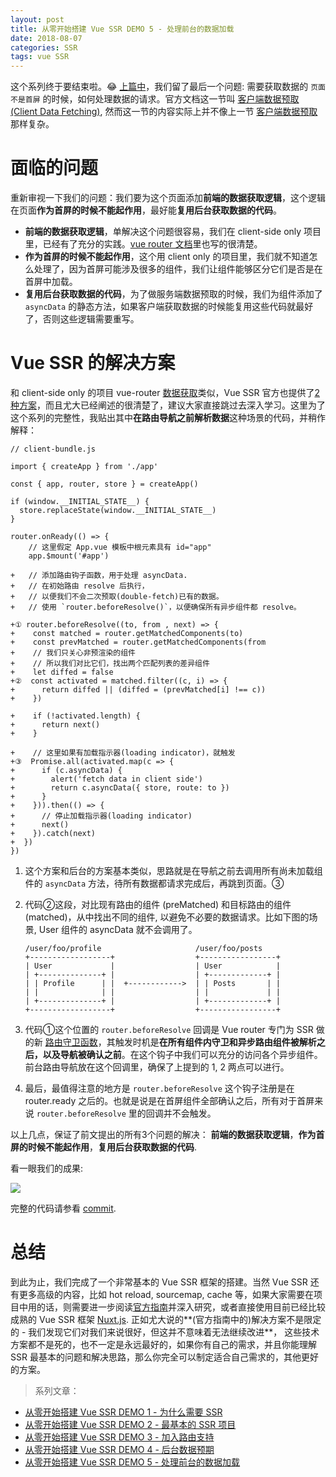 ```yaml
---
layout: post
title: 从零开始搭建 Vue SSR DEMO 5 - 处理前台的数据加载
date: 2018-08-07
categories: SSR
tags: vue SSR
---
```


这个系列终于要结束啦。😂 [上篇中](2018-8-4-vue-ssr-4.md)，我们留了最后一个问题: 需要获取数据的 `页面不是首屏` 的时候，如何处理数据的请求。官方文档这一节叫 [客户端数据预取(Client Data Fetching)](https://ssr.vuejs.org/zh/guide/data.html#%E5%AE%A2%E6%88%B7%E7%AB%AF%E6%95%B0%E6%8D%AE%E9%A2%84%E5%8F%96-client-data-fetching), 然而这一节的内容实际上并不像上一节 [客户端数据预取](2018-8-4-vue-ssr-4.md) 那样复杂。

# 面临的问题
重新审视一下我们的问题：我们要为这个页面添加**前端的数据获取逻辑**，这个逻辑在页面**作为首屏的时候不能起作用**，最好能**复用后台获取数据的代码**。

* **前端的数据获取逻辑**，单解决这个问题很容易，我们在 client-side only 项目里，已经有了充分的实践。[vue router 文档](https://router.vuejs.org/zh/guide/advanced/data-fetching.html)里也写的很清楚。
* **作为首屏的时候不能起作用**，这个用 client only 的项目里，我们就不知道怎么处理了，因为首屏可能涉及很多的组件，我们让组件能够区分它们是否是在首屏中加载。
* **复用后台获取数据的代码**，为了做服务端数据预取的时候，我们为组件添加了 `asyncData` 的静态方法，如果客户端获取数据的时候能复用这些代码就最好了，否则这些逻辑需要重写。

# Vue SSR 的解决方案
和 client-side only 的项目 vue-router [数据获取](https://router.vuejs.org/zh/guide/advanced/data-fetching.html)类似，Vue SSR 官方也提供了[2种方案](https://ssr.vuejs.org/zh/guide/data.html#store-%E4%BB%A3%E7%A0%81%E6%8B%86%E5%88%86-store-code-splitting)，而且尤大已经阐述的很清楚了，建议大家直接跳过去深入学习。这里为了这个系列的完整性，我贴出其中**在路由导航之前解析数据**这种场景的代码，并稍作解释：

  ```
  // client-bundle.js

  import { createApp } from './app'

  const { app, router, store } = createApp()

  if (window.__INITIAL_STATE__) {
    store.replaceState(window.__INITIAL_STATE__)
  }

  router.onReady(() => {
      // 这里假定 App.vue 模板中根元素具有 id="app"
      app.$mount('#app')

  +   // 添加路由钩子函数，用于处理 asyncData.
  +   // 在初始路由 resolve 后执行，
  +   // 以便我们不会二次预取(double-fetch)已有的数据。
  +   // 使用 `router.beforeResolve()`，以便确保所有异步组件都 resolve。

  +① router.beforeResolve((to, from , next) => {
  +    const matched = router.getMatchedComponents(to)
  +    const prevMatched = router.getMatchedComponents(from
  +    // 我们只关心非预渲染的组件
  +    // 所以我们对比它们，找出两个匹配列表的差异组件
  +    let diffed = false
  +②  const activated = matched.filter((c, i) => {
  +      return diffed || (diffed = (prevMatched[i] !== c))
  +    })

  +    if (!activated.length) {
  +      return next()
  +    }

  +    // 这里如果有加载指示器(loading indicator)，就触发
  +③  Promise.all(activated.map(c => {
  +      if (c.asyncData) {
  +        alert('fetch data in client side')
  +        return c.asyncData({ store, route: to })
  +      }
  +    })).then(() => {
  +      // 停止加载指示器(loading indicator)
  +      next()
  +    }).catch(next)
  +  })
  })
  ```
1. 这个方案和后台的方案基本类似，思路就是在导航之前去调用所有尚未加载组件的 `asyncData` 方法，待所有数据都请求完成后，再跳到页面。③

2. 代码②这段，对比现有路由的组件 (preMatched) 和目标路由的组件(matched)，从中找出不同的组件, 以避免不必要的数据请求。比如下图的场景, User 组件的 asyncData 就不会调用了。

    ```
    /user/foo/profile                     /user/foo/posts
    +------------------+                  +-----------------+
    | User             |                  | User            |
    | +--------------+ |                  | +-------------+ |
    | | Profile      | |  +------------>  | | Posts       | |
    | |              | |                  | |             | |
    | +--------------+ |                  | +-------------+ |
    +------------------+                  +-----------------+
    ```
3. 代码①这个位置的 `router.beforeResolve` 回调是 Vue router 专门为 SSR 做的新 [路由守卫函数](https://router.vuejs.org/zh/guide/advanced/navigation-guards.html#%E5%85%A8%E5%B1%80%E8%A7%A3%E6%9E%90%E5%AE%88%E5%8D%AB)，其触发时机是**在所有组件内守卫和异步路由组件被解析之后，以及导航被确认之前**。在这个钩子中我们可以充分的访问各个异步组件。前台路由导航放在这个回调里，确保了上提到的 1, 2 两点可以进行。

4. 最后，最值得注意的地方是 `router.beforeResolve` 这个钩子注册是在 router.ready 之后的。也就是说是在首屏组件全部确认之后，所有对于首屏来说 `router.beforeResolve` 里的回调并不会触发。

以上几点，保证了前文提出的所有3个问题的解决： **前端的数据获取逻辑**，**作为首屏的时候不能起作用**，**复用后台获取数据的代码**.

看一眼我们的成果:

![](https://user-images.githubusercontent.com/13174059/43758498-de15599e-9a4e-11e8-8c04-6b6a43a17220.gif)

完整的代码请参看 [commit](https://github.com/njleonzhang/play-vue-ssr/commit/a41de3b77ceda01d5dd3751b1aa5da1d552dc792).

# 总结
到此为止，我们完成了一个非常基本的 Vue SSR 框架的搭建。当然 Vue SSR 还有更多高级的内容，比如 hot reload, sourcemap, cache 等，如果大家需要在项目中用的话，则需要进一步阅读[官方指南](https://ssr.vuejs.org/zh/guide/)并深入研究，或者直接使用目前已经比较成熟的 Vue SSR 框架 [Nuxt.js](https://github.com/nuxt/nuxt.js). 正如尤大说的**(官方指南中的)解决方案不是限定的 - 我们发现它们对我们来说很好，但这并不意味着无法继续改进**， 这些技术方案都不是死的，也不一定是永远最好的，如果你有自己的需求，并且你能理解 SSR 最基本的问题和解决思路，那么你完全可以制定适合自己需求的，其他更好的方案。

> 系列文章：
* [从零开始搭建 Vue SSR DEMO 1 - 为什么需要 SSR](2018-7-27-vue-ssr-1.md)
* [从零开始搭建 Vue SSR DEMO 2 - 最基本的 SSR 项目](2018-7-30-vue-ssr-2.md)
* [从零开始搭建 Vue SSR DEMO 3 - 加入路由支持](2018-8-4-vue-ssr-3.md)
* [从零开始搭建 Vue SSR DEMO 4 - 后台数据预期](2018-8-4-vue-ssr-4.md)
* [从零开始搭建 Vue SSR DEMO 5 - 处理前台的数据加载](2018-8-7-vue-ssr-5.md)
